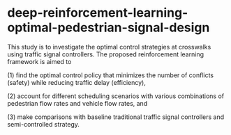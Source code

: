 # deep-reinforcement-learning-optimal-pedestrian-signal-design
This study is to investigate the optimal control strategies at crosswalks using traffic signal controllers.  The proposed reinforcement learning framework is aimed to 

(1) find the optimal control policy that minimizes the number of conflicts (safety) while reducing traffic delay (efficiency), 

(2) account for different scheduling scenarios with various combinations of pedestrian flow rates and vehicle flow rates, and 

\(3) make comparisons with baseline traditional traffic signal controllers and semi-controlled strategy. 
